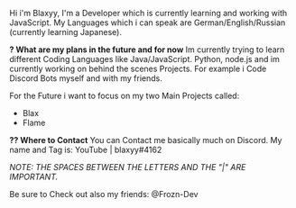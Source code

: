 Hi i'm Blaxyy,
I'm a Developer which is currently learning and working with JavaScript.
My Languages which i can speak are German/English/Russian (currently learning Japanese).

**? What are my plans in the future and for now**
Im currently trying to learn different Coding Languages like Java/JavaScript. Python, node.js and im currently working on behind the scenes Projects.
For example i Code Discord Bots myself and with my friends.

For the Future i want to focus on my two Main Projects called: 
- Blax
- Flame


**?? Where to Contact**
You can Contact me basically much on Discord.
My name and Tag is: YouTube | blaxyy#4162 

*NOTE: THE SPACES BETWEEN THE LETTERS AND THE "|" ARE IMPORTANT.*


Be sure to Check out also my friends:
@Frozn-Dev


<!---
YouTube-blaxyy/YouTube-blaxyy is a ✨ special ✨ repository because its `README.md` (this file) appears on your GitHub profile.
You can click the Preview link to take a look at your changes.
--->
